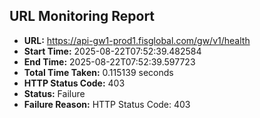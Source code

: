 ## URL Monitoring Report

- **URL:** https://api-gw1-prod1.fisglobal.com/gw/v1/health
- **Start Time:** 2025-08-22T07:52:39.482584
- **End Time:** 2025-08-22T07:52:39.597723
- **Total Time Taken:** 0.115139 seconds
- **HTTP Status Code:** 403
- **Status:** Failure
- **Failure Reason:** HTTP Status Code: 403
